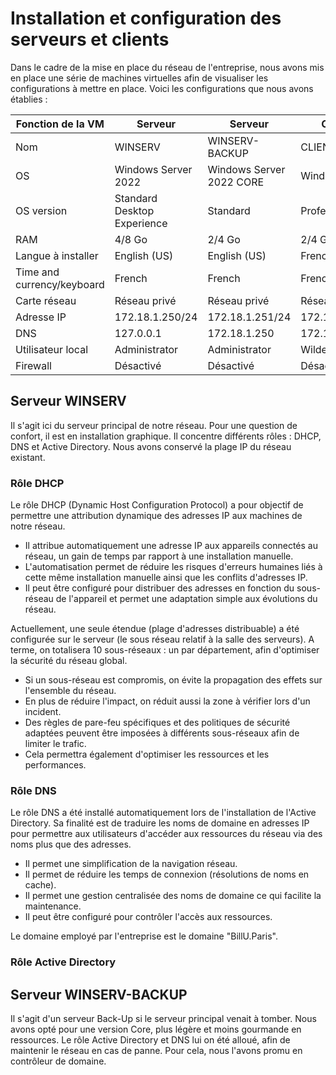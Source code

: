 # **Installation et configuration des serveurs et clients**
Dans le cadre de la mise en place du réseau de l'entreprise, nous avons mis en place une série de machines virtuelles afin de visualiser les configurations à mettre en place.
Voici les configurations que nous avons établies :

| Fonction de la VM          | Serveur                     | Serveur             | Client         |
| -------------------------- | --------------------------- | ------------------- | -------------- |
| Nom                        | WINSERV                    | WINSERV-BACKUP            | CLIENT        |
| OS                         | Windows Server 2022         | Windows Server 2022 CORE | Windows 10     |
| OS version                 | Standard Desktop Experience | Standard            | Professionnel  |
| RAM                        | 4/8 Go                      | 2/4 Go              | 2/4 Go         |
| Langue à installer         | English (US)                | English (US)        | French         |
| Time and currency/keyboard | French                      | French              | French         |
| Carte réseau               | Réseau privé                | Réseau privé        | Réseau privé   |
| Adresse IP                 | 172.18.1.250/24               | 172.18.1.251/24       | 172.18.2.1/24 |
| DNS                        | 127.0.0.1                  | 172.18.1.250           | 172.18.1.250     |
| Utilisateur local          | Administrator               | Administrator       | Wilder         |
| Firewall                   | Désactivé                   | Désactivé           | Désactivé      |

## **Serveur WINSERV**
Il s'agit ici du serveur principal de notre réseau. Pour une question de confort, il est en installation graphique. Il concentre différents rôles : DHCP, DNS et Active Directory. Nous avons conservé la plage IP du réseau existant.

### **Rôle DHCP**
Le rôle DHCP (Dynamic Host Configuration Protocol) a pour objectif de permettre une attribution dynamique des adresses IP aux machines de notre réseau. 
* Il attribue automatiquement une adresse IP aux appareils connectés au réseau, un gain de temps par rapport à une installation manuelle.
* L'automatisation permet de réduire les risques d'erreurs humaines liés à cette même installation manuelle ainsi que les conflits d'adresses IP.
* Il peut être configuré pour distribuer des adresses en fonction du sous-réseau de l'appareil et permet une adaptation simple aux évolutions du réseau.

Actuellement, une seule étendue (plage d'adresses distribuable) a été configurée sur le serveur (le sous réseau relatif à la salle des serveurs). A terme, on totalisera 10 sous-réseaux : un par département, afin d'optimiser la sécurité du réseau global.
* Si un sous-réseau est compromis, on évite la propagation des effets sur l'ensemble du réseau.
* En plus de réduire l'impact, on réduit aussi la zone à vérifier lors d'un incident.
* Des règles de pare-feu spécifiques et des politiques de sécurité adaptées peuvent être imposées à différents sous-réseaux afin de limiter le trafic.
* Cela permettra également d'optimiser les ressources et les performances.

### **Rôle DNS**
Le rôle DNS a été installé automatiquement lors de l'installation de l'Active Directory. Sa finalité est de traduire les noms de domaine en adresses IP pour permettre aux utilisateurs d'accéder aux ressources du réseau via des noms plus que des adresses. 
* Il permet une simplification de la navigation réseau.
* Il permet de réduire les temps de connexion (résolutions de noms en cache).
* Il permet une gestion centralisée des noms de domaine ce qui facilite la maintenance.
* Il peut être configuré pour contrôler l'accès aux ressources.

Le domaine employé par l'entreprise est le domaine "BillU.Paris".

### **Rôle Active Directory**


## **Serveur WINSERV-BACKUP**
Il s'agit d'un serveur Back-Up si le serveur principal venait à tomber. Nous avons opté pour une version Core, plus légère et moins gourmande en ressources.
Le rôle Active Directory et DNS lui on été alloué, afin de maintenir le réseau en cas de panne. Pour cela, nous l'avons promu en contrôleur de domaine.